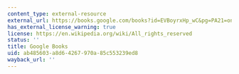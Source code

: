```yaml
---
content_type: external-resource
external_url: https://books.google.com/books?id=EVBoyrxHp_wC&pg=PA21=onepage#v=onepage&q&f=false
has_external_license_warning: true
license: https://en.wikipedia.org/wiki/All_rights_reserved
status: ''
title: Google Books
uid: ab485603-a8d6-4267-970a-85c553239ed8
wayback_url: ''
---
```


